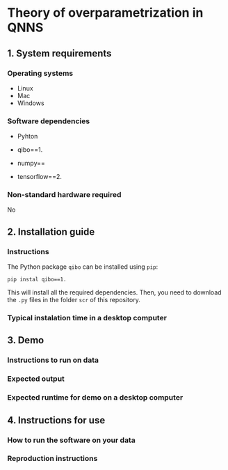 # Theory of overparametrization in QNNS

## 1. System requirements

### Operating systems

- Linux
- Mac
- Windows

### Software dependencies

- Pyhton 

- qibo==1.

- numpy==

- tensorflow==2.

### Non-standard hardware required

No

## 2. Installation guide

### Instructions

The Python package `qibo` can be installed using `pip`:

```
pip instal qibo==1.
```

This will install all the required dependencies. Then, you need to download the `.py` files in the folder `scr` of this repository.

### Typical instalation time in a desktop computer


## 3. Demo

### Instructions to run on data

### Expected output

### Expected runtime for demo on a desktop computer

## 4. Instructions for use

### How to run the software on your data

### Reproduction instructions


